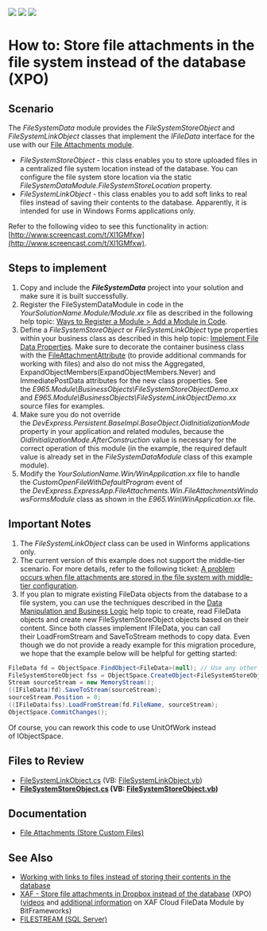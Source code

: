 <!-- default badges list -->
![](https://img.shields.io/endpoint?url=https://codecentral.devexpress.com/api/v1/VersionRange/128593930/21.2.4%2B)
[![](https://img.shields.io/badge/Open_in_DevExpress_Support_Center-FF7200?style=flat-square&logo=DevExpress&logoColor=white)](https://supportcenter.devexpress.com/ticket/details/E965)
[![](https://img.shields.io/badge/📖_How_to_use_DevExpress_Examples-e9f6fc?style=flat-square)](https://docs.devexpress.com/GeneralInformation/403183)
<!-- default badges end -->

# How to: Store file attachments in the file system instead of the database (XPO)  

## Scenario  

The *FileSystemData* module provides the *FileSystemStoreObject* and *FileSystemLinkObject* classes that implement the *IFileData* interface for the use with our [File Attachments module](https://docs.devexpress.com/eXpressAppFramework/112781/document-management/file-attachments-module).  
* *FileSystemStoreObject* - this class enables you to store uploaded files in a centralized file system location instead of the database. You can configure the file system store location via the static *FileSystemDataModule.FileSystemStoreLocation* property.  
* *FileSystemLinkObject* - this class enables you to add soft links to real files instead of saving their contents to the database. Apparently, it is intended for use in Windows Forms applications only.  

Refer to the following video to see this functionality in action: [http://www.screencast.com/t/Xl1GMfxw](http://www.screencast.com/t/Xl1GMfxw).

## Steps to implement  

1. Copy and include the ***FileSystemData*** project into your solution and make sure it is built successfully.  
2. Register the FileSystemDataModule in code in the *YourSolutionName.Module/Module.xx* file as described in the following help topic: [Ways to Register a Module > Add a Module in Code](https://docs.devexpress.com/eXpressAppFramework/118047/application-shell-and-base-infrasctructure/application-solution-components/ways-to-register-a-module#code).  
3. Define a *FileSystemStoreObject* or *FileSystemLinkObject* type properties within your business class as described in this help topic: [Implement File Data Properties](https://docs.devexpress.com/eXpressAppFramework/112658/business-model-design-orm/business-model-design-with-xpo/implement-file-data-properties). Make sure to decorate the container business class with the [FileAttachmentAttribute](https://docs.devexpress.com/eXpressAppFramework/DevExpress.Persistent.Base.FileAttachmentAttribute) (to provide additional commands for working with files) and also do not miss the Aggregated, ExpandObjectMembers(ExpandObjectMembers.Never) and ImmediatePostData attributes for the new class properties. See the *E965.Module\BusinessObjects\FileSystemStoreObjectDemo.xx* and *E965.Module\BusinessObjects\FileSystemLinkObjectDemo.xx*  source files for examples.  
4. Make sure you do not override the *DevExpress.Persistent.BaseImpl.BaseObject.OidInitializationMode* property in your application and related modules, because the *OidInitializationMode.AfterConstruction* value is necessary for the correct operation of this module (in the example, the required default value is already set in the *FileSystemDataModule* class of this example module).  
5. Modify the *YourSolutionName.Win/WinApplication.xx* file to handle the *CustomOpenFileWithDefaultProgram* event of the *DevExpress.ExpressApp.FileAttachments.Win.FileAttachmentsWindowsFormsModule* class as shown in the *E965.Win\WinApplication.xx* file.  

## Important Notes 

1. The *FileSystemLinkObject* class can be used in Winforms applications only.  
2. The current version of this example does not support the middle-tier scenario. For more details, refer to the following ticket: [A problem occurs when file attachments are stored in the file system with middle-tier configuration](https://supportcenter.devexpress.com/ticket/details/q476039).  
3. If you plan to migrate existing FileData objects from the database to a file system, you can use the techniques described in the [Data Manipulation and Business Logic](https://docs.devexpress.com/eXpressAppFramework/113708/data-manipulation-and-business-logic) help topic to create, read FileData objects and create new FileSystemStoreObject objects based on their content. Since both classes implement IFileData, you can call their LoadFromStream and SaveToStream methods to copy data. Even though we do not provide a ready example for this migration procedure, we hope that the example below will be helpful for getting started:  

```cs
FileData fd = ObjectSpace.FindObject<FileData>(null); // Use any other IObjectSpace APIs to query required data.
FileSystemStoreObject fss = ObjectSpace.CreateObject<FileSystemStoreObject>();
Stream sourceStream = new MemoryStream();
((IFileData)fd).SaveToStream(sourceStream);
sourceStream.Position = 0;
((IFileData)fss).LoadFromStream(fd.FileName, sourceStream);
ObjectSpace.CommitChanges();
```

Of course, you can rework this code to use UnitOfWork instead of IObjectSpace.  

## Files to Review  

* [FileSystemLinkObject.cs](./CS/XPO/FileSystemData/BusinessObjects/FileSystemLinkObject.cs) (VB: [FileSystemLinkObject.vb](./VB/FileSystemData/BusinessObjects/FileSystemLinkObject.vb))
* **[FileSystemStoreObject.cs](./CS/XPO/FileSystemData/BusinessObjects/FileSystemStoreObject.cs) (VB: [FileSystemStoreObject.vb](./VB/FileSystemData/BusinessObjects/FileSystemStoreObject.vb))**

## Documentation

- [File Attachments (Store Custom Files)](https://docs.devexpress.com/eXpressAppFramework/112781/document-management/file-attachments-module)  


## See Also  

- [Working with links to files instead of storing their contents in the database](https://dennisgaravsky.blogspot.com/2012/10/working-with-links-to-files-instead-of.html)  
- [XAF - Store file attachments in Dropbox instead of the database](https://github.com/egarim/FileDataDropBox) (XPO) ([videos](https://www.youtube.com/watch?v=lVfUeDj9T7U) and [additional information](https://www.bitframeworks.com/devexpress-xaf-cloud-filedata-module/) on XAF Cloud FileData Module by BitFrameworks)  
- [FILESTREAM (SQL Server)](https://docs.microsoft.com/en-us/sql/relational-databases/blob/filestream-sql-server?view=sql-server-ver15)  
